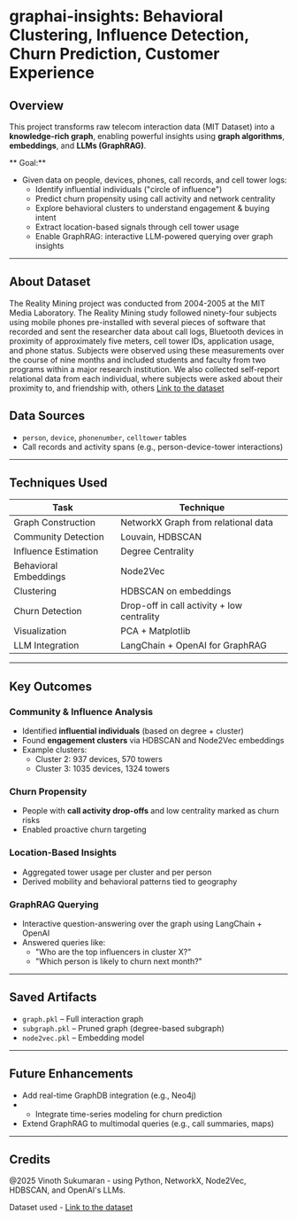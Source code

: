 # graphai-insights: Behavioral Clustering, Influence Detection, Churn Prediction, Customer Experience

## Overview

This project transforms raw telecom interaction data (MIT Dataset) into a **knowledge-rich graph**, enabling powerful insights using **graph algorithms**, **embeddings**, and **LLMs (GraphRAG)**.

** Goal:**
- Given data on people, devices, phones, call records, and cell tower logs:
  - Identify influential individuals ("circle of influence")
  - Predict churn propensity using call activity and network centrality
  - Explore behavioral clusters to understand engagement & buying intent
  - Extract location-based signals through cell tower usage
  - Enable GraphRAG: interactive LLM-powered querying over graph insights

---
## About Dataset
The Reality Mining project was conducted from 2004-2005 at the MIT Media Laboratory. The Reality Mining study followed ninety-four subjects using mobile phones pre-installed with several pieces of software that recorded and sent the researcher data about call logs, Bluetooth devices in proximity of approximately five meters, cell tower IDs, application usage, and phone status. Subjects were observed using these measurements over the course of nine months and included students and faculty from two programs within a major research institution. We also collected self-report relational data from each individual, where subjects were asked about their proximity to, and friendship with, others
[Link to the dataset](http://realitycommons.media.mit.edu/realitymining.html)

## Data Sources
- `person`, `device`, `phonenumber`, `celltower` tables
- Call records and activity spans (e.g., person-device-tower interactions)
---

## Techniques Used

| Task | Technique |
|------|-----------|
| Graph Construction | NetworkX Graph from relational data |
| Community Detection | Louvain, HDBSCAN |
| Influence Estimation | Degree Centrality |
| Behavioral Embeddings | Node2Vec |
| Clustering | HDBSCAN on embeddings |
| Churn Detection | Drop-off in call activity + low centrality |
| Visualization | PCA + Matplotlib |
| LLM Integration | LangChain + OpenAI for GraphRAG |

---

## Key Outcomes

### Community & Influence Analysis
- Identified **influential individuals** (based on degree + cluster)
- Found **engagement clusters** via HDBSCAN and Node2Vec embeddings
- Example clusters:
  - Cluster 2: 937 devices, 570 towers
  - Cluster 3: 1035 devices, 1324 towers

### Churn Propensity
- People with **call activity drop-offs** and low centrality marked as churn risks
- Enabled proactive churn targeting

### Location-Based Insights
- Aggregated tower usage per cluster and per person
- Derived mobility and behavioral patterns tied to geography

### GraphRAG Querying
- Interactive question-answering over the graph using LangChain + OpenAI
- Answered queries like:
  - "Who are the top influencers in cluster X?"
  - "Which person is likely to churn next month?"

---

## Saved Artifacts
- `graph.pkl` – Full interaction graph
- `subgraph.pkl` – Pruned graph (degree-based subgraph)
- `node2vec.pkl` – Embedding model

---

## Future Enhancements
- Add real-time GraphDB integration (e.g., Neo4j)
- - Integrate time-series modeling for churn prediction
- Extend GraphRAG to multimodal queries (e.g., call summaries, maps)

---

## Credits

@2025 Vinoth Sukumaran - using Python, NetworkX, Node2Vec, HDBSCAN, and OpenAI's LLMs.

Dataset used - [Link to the dataset](http://realitycommons.media.mit.edu/realitymining.html)

